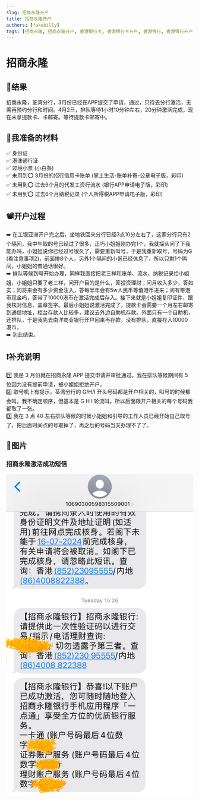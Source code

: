 ```yaml
---
slug: 招商永隆开户
title: 招商永隆开户
authors: [fakebilly]
tags: [招商永隆, 招商永隆开户, 香港银行卡, 香港银行卡开户, 香港银行, 香港银行开户]
---
```


# 招商永隆

## 🎉结果
招商永隆，荃湾分行，3月份已经在APP提交了申请，通过，只待去分行激活，无需再预约分行和时间。4月2日，排队等待1小时10分钟左右，20分钟激活完成，现在未拿提款卡、卡邮寄。等待提款卡邮寄中。

## 📜我准备的材料
✅ 身份证  
✅ 港澳通行证  
✅ 过境小票 (小白条)  
✅ 未用到⭕️ 3月份的招行信用卡账单 (掌上生活-账单补寄-公章电子版，彩印)  
✅ 未用到⭕️ 过去6个月的代发工资行流水 (银行APP申请电子版，彩印)  
✅ 未用到⭕️ 过去6个月纳税记录 (个人所得税APP申请电子版，彩印)  

## 📽️开户过程
➡️ 在工银亚洲开户完之后，坐地铁回来分行已经3点10分左右了，这家分行只有2个隔间，我中午取的号已经过了很多，正巧小姐姐刚办完1个，我就探头问了下我能办吗，小姐姐说你已经过号很久了，需要重新叫号，于是我重新取号，号码为G (看注意事项2)，前面排8个人。另外1个隔间的小哥已经休息了，所以只剩1个隔间，小姐姐的普通话很好。  
➡️ 排队等候到号开始办理，同样我直接把老三样和账单、流水、纳税记录给小姐姐，小姐姐只要了老三样，问开户目的是什么，答投资理财；问月收入多少，答如实；问将来会有多少资金注入，答每半年会有5w人民币等值港币进来；问有带港币现金吗，答带了10000港币在激活完成后存入。接下来就是小姐姐复印证件、跟我核对信息、盖章签字。最后小姐姐说激活完成了，提款卡会需要一个月左右邮寄到通信地址，柜台存款人比较多，建议去外边自助机存款。外面只有一个自助机，还排队，于是我先去南洋商业银行开户回来再存款，没有排队，直接存入10000 港币。  
➡️ 到此结束。

## ❗️补充说明
1️⃣ 我是 3 月份就在招商永隆 APP 提交申请并审批通过。我在排队等候期间有 5 位因为没有提前申请，被小姐姐拒绝开户。  
2️⃣ 取号机上有提示，荃湾分行的 G/H/I 开头号码都是开户相关的，叫号的时候都会叫，我不确定顺序，但基本是 G H I 轮流叫。所以后面跟开户相关的每个号码我都取了一张。  
3️⃣ 我在 3 点 40 左右排队等候的时候小姐姐和引导的工作人员已经开始自己取号了，把后面时间点的号取掉了，再之后的号码当天办理不了了。

## 📸图片
### 招商永隆激活成功短信
![avatar](./cmb-wing-lung-message.jpeg)

